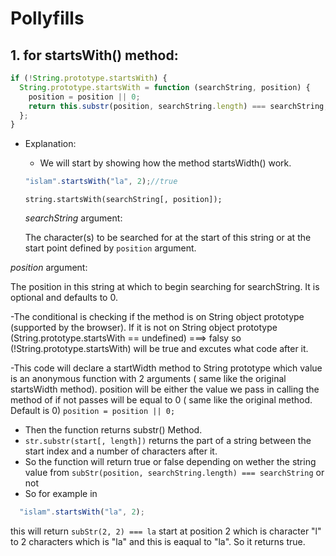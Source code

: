 # Pollyfills


## 1. for startsWith() method:

```javascript
if (!String.prototype.startsWith) {
  String.prototype.startsWith = function (searchString, position) {
    position = position || 0;
    return this.substr(position, searchString.length) === searchString;
  };
}
```
- Explanation:
  
  - We will start by showing how the method startsWidth() work.
  ```javascript
  "islam".startsWith("la", 2);//true
  ```
  `string.startsWith(searchString[, position]);`
  
  _searchString_ argument:
  
  The character(s) to be searched for at the start of this string or at the start point defined by `position` argument.
  
 _position_ argument:
 
 The position in this string at which to begin searching for searchString. It is optional and defaults to 0.
 
 -The conditional is checking if the method is on String object prototype (supported by the browser). If it is not on String object prototype (String.prototype.startsWith == undefined) ===> falsy so (!String.prototype.startsWith) will be true and excutes what code after it.
 
 -This code will declare a startWidth method to String prototype which value is an anonymous function with 2 arguments ( same like the original startsWidth method). position will be either the value we pass in calling the method of if not passes will be equal to 0 ( same like the original method. Default is 0) `position = position || 0;`
- Then the function returns substr() Method.
- `str.substr(start[, length])` 
   returns the part of a string between the start index and a number of characters after it.
- So the function will return true or false depending on wether the string value from `subStr(position, searchString.length) === searchString` or not
- So for example in
```javascript
  "islam".startsWith("la", 2);
  ```
this will return `subStr(2, 2) === la` start at position 2 which is character "l" to 2 characters which is "la" and this is eaqual to "la". So it returns true.

